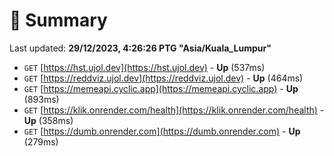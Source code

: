 # 📖 Summary
Last updated: **29/12/2023, 4:26:26 PTG "Asia/Kuala_Lumpur"**

- `GET` [https://hst.ujol.dev](https://hst.ujol.dev) - **Up** (537ms)
- `GET` [https://reddviz.ujol.dev](https://reddviz.ujol.dev) - **Up** (464ms)
- `GET` [https://memeapi.cyclic.app](https://memeapi.cyclic.app) - **Up** (893ms)
- `GET` [https://klik.onrender.com/health](https://klik.onrender.com/health) - **Up** (358ms)
- `GET` [https://dumb.onrender.com](https://dumb.onrender.com) - **Up** (279ms)
